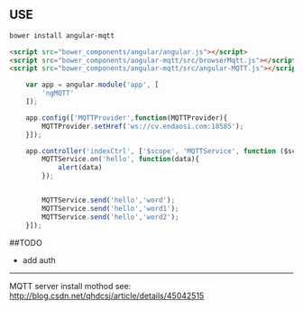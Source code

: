 
## USE

```bash
bower install angular-mqtt
```


```html
<script src="bower_components/angular/angular.js"></script>
<script src="bower_components/angular-mqtt/src/browserMqtt.js"></script>
<script src="bower_components/angular-mqtt/src/angular-MQTT.js"></script>

```


```javascript
    var app = angular.module('app', [
        'ngMQTT'
    ]);

    app.config(['MQTTProvider',function(MQTTProvider){
        MQTTProvider.setHref('ws://cv.endaosi.com:18585');
    }]);

    app.controller('indexCtrl', ['$scope', 'MQTTService', function ($scope, MQTTService) {
        MQTTService.on('hello', function(data){
            alert(data)
        });


        MQTTService.send('hello','word');
        MQTTService.send('hello','word1');
        MQTTService.send('hello','word2');
    }]);

```



##TODO

- add auth

---
MQTT server install mothod see: http://blog.csdn.net/qhdcsj/article/details/45042515
